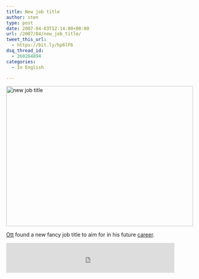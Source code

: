 ```yaml
---
title: New job title
author: sten
type: post
date: 2007-04-03T12:14:00+00:00
url: /2007/04/new_job_title/
tweet_this_url:
  - https://bit.ly/hp6lF6
dsq_thread_id:
  - 260264894
categories:
  - In English

---
```

[<img src="http://farm1.static.flickr.com/182/443516665_451b4b16b7.jpg" width="500" height="375" alt="new job title" />][1]
  
[Ott][2] found a new fancy job title to aim for in his future [career][3].

<iframe src="http://www.facebook.com/plugins/like.php?href=http%3A%2F%2Fsten.tamkivi.com%2F2007%2F04%2Fnew_job_title%2F&layout=standard&show_faces=true&width=450&action=like&colorscheme=light&height=80" scrolling="no" frameborder="0" style="border:none; overflow:hidden; width:450px; height:80px;" allowTransparency="true"></iframe>

 [1]: http://www.flickr.com/photos/seikatsu/443516665/ "Photo Sharing"
 [2]: http://okmobile.blogspot.com
 [3]: http://about.skype.com/executiveteam/ottkaukver/